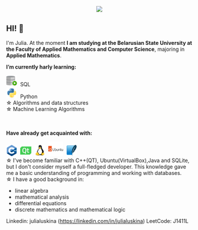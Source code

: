 <div id="header" align="center">
  <img src="https://i.giphy.com/media/v1.Y2lkPTc5MGI3NjExYXd5ZXZxcG93Z2dud2I2YjMwbnBiN3AxejgwdHZ2dWd6dnRqZndmNSZlcD12MV9pbnRlcm5hbF9naWZfYnlfaWQmY3Q9cw/pK55Q7cY1Mg1i255Vf/giphy.gif" width="100"/>
</div>

## HI! 👋
I'm Julia. 
At the moment __I am studying at the Belarusian State University at the Faculty of Applied Mathematics and Computer Science__, majoring in __Applied Mathematics__.

__I’m currently harly learning:__
<div>
  <img src="https://github.com/devicons/devicon/blob/master/icons/sqldeveloper/sqldeveloper-original.svg" title="SQL" alt="SQL" width="30" height="30"/>&nbsp;  SQL<br />
  <img src="https://github.com/devicons/devicon/blob/master/icons/python/python-original.svg" title="Python" alt="Python" width="30" height="30"/>&nbsp;  Python<br />
  ☆ Algorithms and data structures <br />
  ☆ Machine Learning Algorithms <br />
</div>
 <br /> 
  <br />
  
__Have already get acquainted with:__
<div>
  <img src="https://github.com/devicons/devicon/blob/master/icons/cplusplus/cplusplus-original.svg" title="Cplusplus" alt="Cplusplus" width="30" height="30"/>&nbsp;
    <img src="https://github.com/devicons/devicon/blob/master/icons/qt/qt-original.svg" title="QT" alt="QT" width="30" height="30"/>&nbsp; 
    <img src="https://github.com/devicons/devicon/blob/master/icons/linux/linux-original.svg" title="Linux" alt="Linux" width="30" height="30"/>&nbsp; 
    <img src="https://github.com/devicons/devicon/blob/master/icons/ubuntu/ubuntu-original-wordmark.svg" title="Ubuntu" alt="Ubuntu" width="40" height="40"/>&nbsp; 
    <img src="https://github.com/devicons/devicon/blob/master/icons/sqlite/sqlite-original.svg" title="SQLite" alt="SQLite" width="30" height="30"/>&nbsp; 
    <br />
    ☆ I've become familiar with C++(QT), Ubuntu(VirtualBox),Java and SQLite, but I don't consider myself a full-fledged developer. This knowledge gave me a basic understanding of programming and working with databases.
    <br />
    ☆ I have a good background in: <br />
<ul>
      <li>linear algebra <br /></li>
      <li>mathematical analysis <br /></li>
      <li>differential equations <br /></li>
      <li>discrete mathematics and mathematical logic <br /></li>
      </ul>
</div>

Linkedin: julialuskina (https://linkedin.com/in/julialuskina)
LeetCode: J1411L





<!--
https://github.com/devicons/devicon/blob/master/icons/java/java-original-wordmark.svg

### :hammer_and_wrench: Languages and Tools :



📫 How to reach me: 




  <img src="https://github.com/devicons/devicon/blob/master/icons/cplusplus/cplusplus-original.svg" title="Cplusplus" alt="Cplusplus" width="30" height="30"/>&nbsp;
  <img src="https://github.com/devicons/devicon/blob/master/icons/qt/qt-original.svg" title="QT" alt="QT" width="30" height="30"/>&nbsp; 
  <img src="https://github.com/devicons/devicon/blob/master/icons/linux/linux-original.svg" title="Linux" alt="Linux" width="30" height="30"/>&nbsp; 
  <img src="https://github.com/devicons/devicon/blob/master/icons/ubuntu/ubuntu-original-wordmark.svg" title="Ubuntu" alt="Ubuntu" width="40" height="40"/>&nbsp; 
  <img src="https://github.com/devicons/devicon/blob/master/icons/sqlite/sqlite-original.svg" title="SQLite" alt="SQLite" width="30" height="30"/>&nbsp; 
  <img src="https://github.com/devicons/devicon/blob/master/icons/java/java-original-wordmark.svg" title="Java" alt="Java" width="30" height="30"/>&nbsp;
  <br />
  ☆ I've become familiar with C++(QT), Ubuntu(VirtualBox),Java and SQLite, but I don't consider myself a full-fledged developer. This knowledge gave me a basic understanding of programming and working with databases.
  <br />
  ☆ I have a good background in: <br />
      • linear algebra <br />
      • mathematical analysis <br />
      •differential equations <br />
      • discrete mathematics and mathematical logic. <br />




- 🔭 I’m currently working on ...
- 🌱 I’m currently learning ...
- 👯 I’m looking to collaborate on ...
- 🤔 I’m looking for help with ...
- 💬 Ask me about ...
- 📫 How to reach me: ...
- 😄 Pronouns: ...
- ⚡ Fun fact: ...
-->
